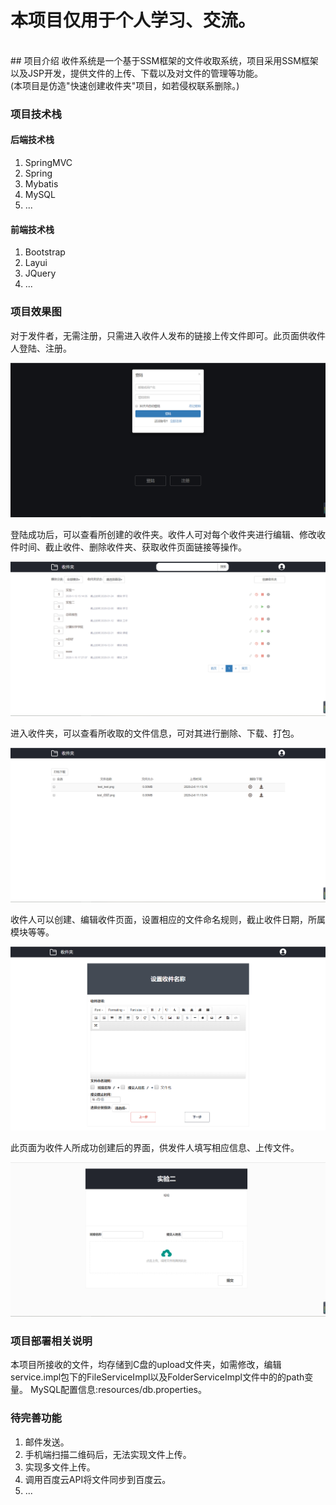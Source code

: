 # 本项目仅用于个人学习、交流。
<br/>
## 项目介绍
收件系统是一个基于SSM框架的文件收取系统，项目采用SSM框架以及JSP开发，提供文件的上传、下载以及对文件的管理等功能。
<br/>
(本项目是仿造"快速创建收件夹"项目，如若侵权联系删除。)

### 项目技术栈
#### 后端技术栈
1. SpringMVC
2. Spring
3. Mybatis
4. MySQL
5. ...

#### 前端技术栈
1. Bootstrap
2. Layui
3. JQuery
4. ...

### 项目效果图
对于发件者，无需注册，只需进入收件人发布的链接上传文件即可。此页面供收件人登陆、注册。

![image](https://github.com/DjbBobo/ReceiveFilePro/blob/master/readme_images/1.png)

登陆成功后，可以查看所创建的收件夹。收件人可对每个收件夹进行编辑、修改收件时间、截止收件、删除收件夹、获取收件页面链接等操作。

![image](https://github.com/DjbBobo/ReceiveFilePro/blob/master/readme_images/2.png)

进入收件夹，可以查看所收取的文件信息，可对其进行删除、下载、打包。

![image](https://github.com/DjbBobo/ReceiveFilePro/blob/master/readme_images/3.png)

收件人可以创建、编辑收件页面，设置相应的文件命名规则，截止收件日期，所属模块等等。

![image](https://github.com/DjbBobo/ReceiveFilePro/blob/master/readme_images/4.png)

此页面为收件人所成功创建后的界面，供发件人填写相应信息、上传文件。

![image](https://github.com/DjbBobo/ReceiveFilePro/blob/master/readme_images/5.png)

### 项目部署相关说明
本项目所接收的文件，均存储到C盘的upload文件夹，如需修改，编辑service.impl包下的FileServiceImpl以及FolderServiceImpl文件中的的path变量。
MySQL配置信息:resources/db.properties。
### 待完善功能
1. 邮件发送。
2. 手机端扫描二维码后，无法实现文件上传。
3. 实现多文件上传。
4. 调用百度云API将文件同步到百度云。
5. ...





